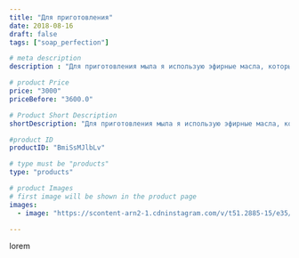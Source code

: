 ```yaml
---
title: "Для приготовления"
date: 2018-08-16
draft: false
tags: ["soap_perfection"]

# meta description
description : "Для приготовления мыла я использую эфирные масла, которые обладают терапевтическими свойствами, помогают не только бороться с проблемами кожи, но и улучшать нас"

# product Price
price: "3000"
priceBefore: "3600.0"

# Product Short Description
shortDescription: "Для приготовления мыла я использую эфирные масла, которые обладают терапевтическими свойствами, помогают не только бороться с проблемами кожи, но и улучшать настроение. Изготавливая мыло, я тщательно подбираю масла и комбинирую их так чтоб они принесли только пользу 🙌 🌻Мыло с натуральными маслами, нежно очистит кожу, а разнообразие форм и цветов  поднимет настроение!"

#product ID
productID: "BmiSsMJlbLv"

# type must be "products"
type: "products"

# product Images
# first image will be shown in the product page
images:
  - image: "https://scontent-arn2-1.cdninstagram.com/v/t51.2885-15/e35/38999740_313399306096425_4683148381537697792_n.jpg?se=7&tp=1&_nc_ht=scontent-arn2-1.cdninstagram.com&_nc_cat=109&_nc_ohc=vAxyB8zzlbIAX-ICDwt&ccb=7-4&oh=c2f9500049e68dc5326507c8a78857c4&oe=6081486D&ig_cache_key=MTg0NzEyMDk5ODcxNTIwODQzMQ%3D%3D.2-ccb7-4"

---
```

lorem
